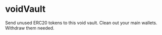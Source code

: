 # voidVault
Send unused ERC20 tokens to this void vault. Clean out your main wallets. Withdraw them needed.
